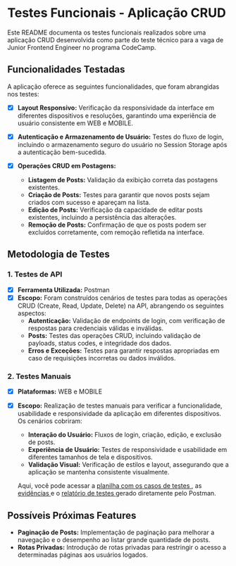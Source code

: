 # Testes Funcionais - Aplicação CRUD

Este README documenta os testes funcionais realizados sobre uma aplicação CRUD desenvolvida como parte do teste técnico para a vaga de Junior Frontend Engineer no programa CodeCamp.

## Funcionalidades Testadas

A aplicação oferece as seguintes funcionalidades, que foram abrangidas nos testes:

- [x] **Layout Responsivo:** Verificação da responsividade da interface em diferentes dispositivos e resoluções, garantindo uma experiência de usuário consistente em WEB e MOBILE.
  
- [x] **Autenticação e Armazenamento de Usuário:** Testes do fluxo de login, incluindo o armazenamento seguro do usuário no Session Storage após a autenticação bem-sucedida.
  
- [x] **Operações CRUD em Postagens:**
  - **Listagem de Posts:** Validação da exibição correta das postagens existentes.
  - **Criação de Posts:** Testes para garantir que novos posts sejam criados com sucesso e apareçam na lista.
  - **Edição de Posts:** Verificação da capacidade de editar posts existentes, incluindo a persistência das alterações.
  - **Remoção de Posts:** Confirmação de que os posts podem ser excluídos corretamente, com remoção refletida na interface.

## Metodologia de Testes

### 1. Testes de API

- [x] **Ferramenta Utilizada:** Postman
- [x] **Escopo:** Foram construídos cenários de testes para todas as operações CRUD (Create, Read, Update, Delete) na API, abrangendo os seguintes aspectos:
  - **Autenticação:** Validação de endpoints de login, com verificação de respostas para credenciais válidas e inválidas.
  - **Posts:** Testes das operações CRUD, incluindo validação de payloads, status codes, e integridade dos dados.
  - **Erros e Exceções:** Testes para garantir respostas apropriadas em caso de requisições incorretas ou dados inválidos.

### 2. Testes Manuais

- [x] **Plataformas:** WEB e MOBILE
- [x] **Escopo:** Realização de testes manuais para verificar a funcionalidade, usabilidade e responsividade da aplicação em diferentes dispositivos. Os cenários cobriram:
  - **Interação do Usuário:** Fluxos de login, criação, edição, e exclusão de posts.
  - **Experiência de Usuário:** Testes de responsividade e usabilidade em diferentes tamanhos de tela e dispositivos.
  - **Validação Visual:** Verificação de estilos e layout, assegurando que a aplicação se mantenha consistente visualmente.
     
  Aqui, você pode acessar a <a href="https://docs.google.com/spreadsheets/d/1Uy6n8CiOt7i4ZLYKFJP-beTAOmSUSwGJ/edit?usp=drive_link&ouid=118409630159728016878&rtpof=true&sd=true"> planilha com os casos de testes </a> , as <a href="https://drive.google.com/drive/folders/1dUiGUN1797EG9DMgy-QW3FRGK033-2qW"> evidências </a> e o <a href="https://drive.google.com/file/d/15J7xs28J5BLjC3xS9TkVooXHB6JpfFNw/view?usp=drive_link"> relatório de testes </a>   gerado diretamente pelo Postman.


## Possíveis Próximas Features

- **Paginação de Posts:** Implementação de paginação para melhorar a navegação e o desempenho ao listar grande quantidade de posts.
- **Rotas Privadas:** Introdução de rotas privadas para restringir o acesso a determinadas páginas aos usuários logados.
